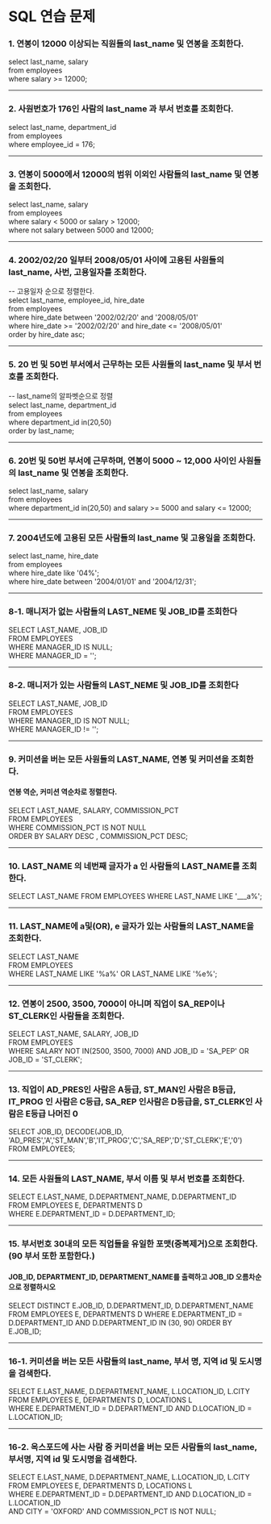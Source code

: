 # SQL 연습 문제

### 1. 연봉이 12000 이상되는 직원들의 last_name 및 연봉을 조회한다.   
select last_name, salary    
from employees    
where salary >= 12000;   
    
---    
    
### 2. 사원번호가 176인 사람의 last_name 과 부서 번호를 조회한다.   
select last_name, department_id    
from employees     
where employee_id = 176;   
    
---    
    
### 3. 연봉이 5000에서 12000의 범위 이외인 사람들의 last_name 및 연봉을 조회한다.   
select last_name, salary    
from employees    
where salary < 5000 or salary > 12000;     
where not salary between 5000 and 12000;     
    
---    
    
### 4. 2002/02/20 일부터 2008/05/01 사이에 고용된 사원들의 last_name, 사번, 고용일자를 조회한다.       
-- 		고용일자 순으로 정렬한다.    
select last_name, employee_id, hire_date    
from employees    
where hire_date between '2002/02/20' and '2008/05/01'       
where hire_date >= '2002/02/20' and hire_date <= '2008/05/01'       
order by hire_date asc;      
    
---    
    
### 5. 20 번 및 50번 부서에서 근무하는 모든 사원들의 last_name 및 부서 번호를 조회한다.       
--		last_name의 알파벳순으로 정렬     
select last_name, department_id     
from employees     
where department_id in(20,50)     
order by last_name;     
      
---    
    
### 6. 20번 및 50번 부서에 근무하며, 연봉이 5000 ~ 12,000 사이인 사원들의 last_name 및 연봉을 조회한다.    
select last_name, salary    
from employees    
where department_id in(20,50) and salary >= 5000 and salary <= 12000;    
    
---    
    
### 7. 2004년도에 고용된 모든 사람들의 last_name 및 고용일을 조회한다.    
select last_name, hire_date      
from employees     
where hire_date like '04%';     
where hire_date between '2004/01/01' and '2004/12/31';    
    
---    
    
### 8-1. 매니저가 없는 사람들의 LAST_NEME 및 JOB_ID를 조회한다    
SELECT LAST_NAME, JOB_ID    
FROM EMPLOYEES    
WHERE MANAGER_ID IS NULL;    
WHERE MANAGER_ID = '';    
    
---    
    
### 8-2. 매니저가 있는 사람들의 LAST_NEME 및 JOB_ID를 조회한다    
SELECT LAST_NAME, JOB_ID    
FROM EMPLOYEES    
WHERE MANAGER_ID IS NOT NULL;    
WHERE MANAGER_ID != '';        
    
---    
    
### 9. 커미션을 버는 모든 사원들의 LAST_NAME, 연봉 및 커미션을 조회한다.    
#### 연봉 역순, 커미션 역순차로 정렬한다.    
SELECT LAST_NAME, SALARY, COMMISSION_PCT    
FROM EMPLOYEES    
WHERE COMMISSION_PCT IS NOT NULL    
ORDER BY SALARY DESC , COMMISSION_PCT DESC;    
    
---      
    
### 10. LAST_NAME 의 네번째 글자가 a 인 사람들의 LAST_NAME를 조회한다.
SELECT LAST_NAME
FROM EMPLOYEES
WHERE LAST_NAME LIKE '___a%';

---    

### 11. LAST_NAME에 a및(OR), e 글자가 있는 사람들의 LAST_NAME을 조회한다.    
SELECT LAST_NAME    
FROM EMPLOYEES    
WHERE LAST_NAME LIKE '%a%' OR LAST_NAME LIKE '%e%';    
    
---    
    
### 12. 연봉이 2500, 3500, 7000이 아니며 직업이 SA_REP이나 ST_CLERK인 사람들을 조회한다.      
SELECT LAST_NAME, SALARY, JOB_ID     
FROM EMPLOYEES     
WHERE SALARY NOT IN(2500, 3500, 7000) AND JOB_ID = 'SA_PEP' OR JOB_ID = 'ST_CLERK';     
     
---    
     
### 13. 직업이 AD_PRES인 사람은 A등급, ST_MAN인 사람은 B등급, IT_PROG 인 사람은 C등급, SA_REP 인사람은 D등급을, ST_CLERK인 사람은 E등급 나머진 0      
SELECT JOB_ID, DECODE(JOB_ID, 'AD_PRES','A','ST_MAN','B','IT_PROG','C','SA_REP','D','ST_CLERK','E','0')      
FROM EMPLOYEES;     
      
---    
     
### 14. 모든 사원들의 LAST_NAME, 부서 이름 및 부서 번호를 조회한다.      
SELECT E.LAST_NAME, D.DEPARTMENT_NAME, D.DEPARTMENT_ID      
FROM EMPLOYEES E, DEPARTMENTS D     
WHERE E.DEPARTMENT_ID = D.DEPARTMENT_ID;     
     
---    
     
### 15. 부서번호 30내의 모든 직업들을 유일한 포맷(중복제거)으로 조회한다. (90 부서 또한 포함한다.)
#### JOB_ID, DEPARTMENT_ID, DEPARTMENT_NAME를 출력하고 JOB_ID 오름차순으로 정렬하시오    
SELECT DISTINCT E.JOB_ID, D.DEPARTMENT_ID, D.DEPARTMENT_NAME
FROM EMPLOYEES E, DEPARTMENTS D
WHERE E.DEPARTMENT_ID = D.DEPARTMENT_ID AND D.DEPARTMENT_ID IN (30, 90)
ORDER BY E.JOB_ID;
    
---    
    
### 16-1. 커미션을 버는 모든 사람들의 last_name, 부서 명, 지역 id 및 도시명을 검색한다.    
SELECT E.LAST_NAME, D.DEPARTMENT_NAME, L.LOCATION_ID, L.CITY    
FROM EMPLOYEES E, DEPARTMENTS D, LOCATIONS L     
WHERE E.DEPARTMENT_ID = D.DEPARTMENT_ID AND D.LOCATION_ID = L.LOCATION_ID;     
     
---    
     
### 16-2. 옥스포드에 사는 사람 중 커미션을 버는 모든 사람들의 last_name, 부서명, 지역 id 및 도시명을 검색한다.     
SELECT E.LAST_NAME, D.DEPARTMENT_NAME, L.LOCATION_ID, L.CITY    
FROM EMPLOYEES E, DEPARTMENTS D, LOCATIONS L     
WHERE E.DEPARTMENT_ID = D.DEPARTMENT_ID AND D.LOCATION_ID = L.LOCATION_ID       
AND CITY = 'OXFORD' AND COMMISSION_PCT IS NOT NULL;      

